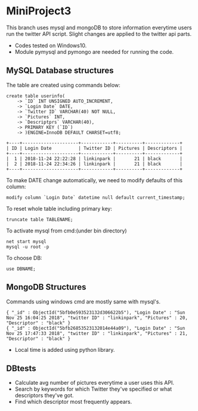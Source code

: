 
# MiniProject3
This branch uses mysql and mongoDB to store information everytime users run the twitter API script. Slight changes are applied to the twitter api parts.
* Codes tested on Windows10.
* Module pymysql and pymongo are needed for running the code.
## MySQL Database structures
The table are created using commands below:
```
create table userinfo(
    -> `ID` INT UNSIGNED AUTO_INCREMENT,
    -> `Login Date` DATE,
    -> `Twitter ID` VARCHAR(40) NOT NULL,
    -> `Pictures` INT,
    -> `Descriptprs` VARCHAR(40),
    -> PRIMARY KEY (`ID`)
    -> )ENGINE=InnoDB DEFAULT CHARSET=utf8;
```
```
+----+---------------------+------------+----------+-------------+
| ID | Login Date          | Twitter ID | Pictures | Descriptors |
+----+---------------------+------------+----------+-------------+
|  1 | 2018-11-24 22:22:28 | linkinpark |       21 | black       |
|  2 | 2018-11-24 22:34:26 | linkinpark |       21 | black       |
+----+---------------------+------------+----------+-------------+
```
To make DATE change automatically, we need to modify defaults of this column:
```
modify column `Login Date` datetime null default current_timestamp;
```
To reset whole table including primary key:
```
truncate table TABLENAME;
```
To activate mysql from cmd:(under bin directory)
```
net start mysql
mysql -u root -p
```
To choose DB:
```
use DBNAME;
```
## MongoDB Structures
Commands using windows cmd are mostly same with mysql's.
```
{ "_id" : ObjectId("5bfb0e593523132d306622b5"), "Login Date" : "Sun Nov 25 16:04:25 2018", "twitter ID" : "linkinpark", "Pictures" : 20, "Descriptor" : "black" }
{ "_id" : ObjectId("5bfb26853523132014e44a09"), "Login Date" : "Sun Nov 25 17:47:33 2018", "twitter ID" : "linkinpark", "Pictures" : 21, "Descriptor" : "black" }
```
* Local time is added using python library.
## DBtests
* Calculate avg number of pictures everytime a user uses this API.
* Search by keywords for which Twitter they've specified or what descriptors they've got.
* Find which descriptor most frequently appears.

